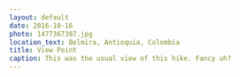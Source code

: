 ```yaml
---
layout: default
date: 2016-10-16
photo: 1477367387.jpg
location_text: Belmira, Antioquia, Colombia
title: View Point
caption: This was the usual view of this hike. Fancy uh?
---
```

